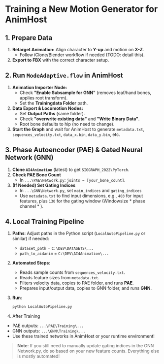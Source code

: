 # Training a New Motion Generator for AnimHost

## 1. Prepare Data
1. **Retarget Animation:** Align character to **Y-up** and motion on **X-Z**.  
   - Follow iClone/Blender workflow if needed (TODO: detail this).
2. **Export to FBX** with the correct character setup.

## 2. Run `ModeAdaptive.flow` in AnimHost
1. **Animation Importer Node:**
   - Check **"Enable Subsample for GNN"** (removes leaf/hand bones, applies root transform).
   - Set the **Trainingdata Folder** path.
2. **Data Export & Locomotion Nodes:**
   - Set **Output Paths** (same folder).
   - Check **"overwrite existing data"** and **"Write Binary Data"**.
   - Root bone defaults to hip (no need to change).
3. **Start the Graph** and wait for AnimHost to generate `metadata.txt`, `sequences_velocity.txt`, `data_x.bin`, `data_y.bin`, etc.

## 3. Phase Autoencoder (PAE) & Gated Neural Network (GNN)
1. **Clone `AI4Animation`** (latest) to get `SIGGRAPH_2022\PyTorch`.
2. **Check PAE Bone Count**  
   - In `...\PAE\Network.py`: `joints = [your_bone_count]`.
3. **(If Needed) Set Gating Indices**  
   - In `...\GNN\Network.py`, set `main_indices` and `gating_indices`
   - Use `metadata.txt` to find input dimensions, e.g., `403` for input features, plus `130` for the gating window (Windowsize * phase channel * ).

## 4. Local Training Pipeline
1. **Paths**: Adjust paths in the Python script (`LocalAutoPipeline.py` or similar) if needed:
   - `dataset_path` = `C:\DEV\DATASETS\...`
   - `path_to_ai4anim` = `C:\DEV\AI4Animation\...`
2. **Automated Steps**:
   - Reads sample counts from `sequences_velocity.txt`.
   - Reads feature sizes from `metadata.txt`.
   - Filters velocity data, copies to PAE folder, and runs **PAE**.
   - Prepares input/output data, copies to GNN folder, and runs **GNN**.
3. **Run**:
   ```bash
   python LocalAutoPipeline.py
   ```

5. After Training
- PAE outputs: `...\PAE\Training\...`
- GNN outputs: `...\GNN\Training\...`
- Use these trained networks in AnimHost or your runtime environment!
> **Note**: If you still need to manually update gating indices in the GNN Network.py, do so based on your new feature counts. Everything else is mostly automated!